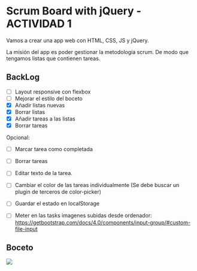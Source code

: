 #  Scrum Board with jQuery - ACTIVIDAD 1

Vamos a crear una app web con HTML, CSS, JS y jQuery.

La misión del app es poder gestionar la metodología scrum. De modo que tengamos listas que contienen tareas.

## BackLog

- [ ] Layout responsive con flexbox
- [ ] Mejorar el estilo del boceto
- [x] Añadir listas nuevas
- [x] Borrar listas
- [x] Añadir tareas a las listas
- [X] Borrar tareas

Opcional:

- [ ] Marcar tarea como completada
- [ ] Borrar tareas
- [ ] Editar texto de la tarea.
- [ ] Cambiar el color de las tareas individualmente (Se debe buscar un plugin de terceros de color-picker)
- [ ] Guardar el estado en localStorage

- [ ] Meter en las tasks imagenes subidas desde ordenador: https://getbootstrap.com/docs/4.0/components/input-group/#custom-file-input

## Boceto

![](./frontPreview.png)

